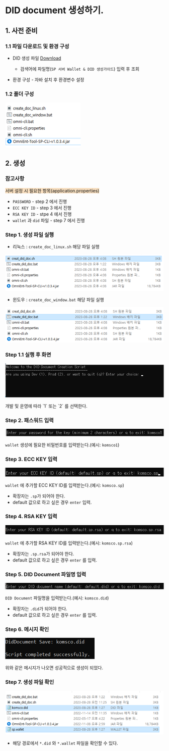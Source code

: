 # DID document 생성하기. 

## 1. 사전 준비
  ### 1.1 파일 다운로드 및 환경 구성
  - DID 생성 파일 [Download](https://dev.mobileid.go.kr/mip/dfs/downapi/useguidedown.do)
    - 검색어에 파일명(`SP 서버 Wallet & DID 생성가이드`) 입력 후 조회

  - 환경 구성
        - 자바 설치 후 환경변수 설정
    

  ### 1.2 폴더 구성

<p><img src="./images/files.png" alt="steps" /> </p>

  
## 2. 생성
  ### 참고사항
   
  <span style='background-color:#f7ddbe'>서버 설정 시 필요한 항목(application.properties)</span> 
  <br>
  * `PASSWORD` - step 2 에서 진행
  * `ECC KEY ID` - step 3 에서 진행
  * `RSA KEY ID` - stpe 4 에서 진행
  * `wallet` 과 `did` 파일 - step 7 에서 진행

  
  ### Step 1. 생성 파일 실행
  - 리눅스 : `create_doc_linux.sh` 해당 파일 실행
  <p><img src="./images/linux_r.png" alt="steps" /> </p>
  
  - 윈도우 : `create_doc_window.bat` 해당 파일 실행 
  <p><img src="./images/window_r.png" alt="steps" /> </p>

  ### Step 1.1 실행 후 화면
  <p><img src="./images/step1.png" alt="steps" /> </p>
  개발 및 운영에 따라 `1` 또는 `2` 를 선택한다.

  ### Step 2. 패스워드 입력

<p><img src="./images/step2.png" alt="steps" /> </p>

`wallet` 생성에 필요한 비밀번호를 입력받는다.(예시: `komsco1`)
 

  ### Step 3. ECC KEY 입력

<p><img src="./images/step3.png" alt="steps" /> </p>

`wallet` 에 추가할 ECC KEY ID를 입력받는다.(예시: `komsco.sp`) 
  - 확장자는 `.sp`가 되어야 한다. 
  - default 값으로 하고 싶은 경우 `enter` 입력. 

  ### Step 4. RSA KEY 입력

<p><img src="./images/step4.png" alt="steps" /> </p>

`wallet` 에 추가할 RSA KEY ID를 입력받는다.(예시: `komsco.sp.rsa`) 
  - 확장자는 `.sp.rsa`가 되어야 한다. 
  - default 값으로 하고 싶은 경우 `enter` 를 입력. 

  ### Step 5. DID Document 파일명 입력

<p><img src="./images/step5.png" alt="steps" /> </p>

`DID Document` 파일명을 입력받는다.(예시: `komsco.did`) 
  - 확장자는 `.did`가 되어야 한다. 
  - default 값으로 하고 싶은 경우 `enter` 를 입력. 


  ### Step 6. 메시지 확인 

<p><img src="./images/finish.png" alt="steps" /> </p>

위와 같은 메시지가 나오면 성공적으로 생성이 되었다. 

  ### Step 7. 생성 파일 확인

<p><img src="./images/result.png" alt="steps" /> </p>

- 해당 경로에서 `*.did` 와 `*.wallet` 파일을 확인할 수 있다. 


